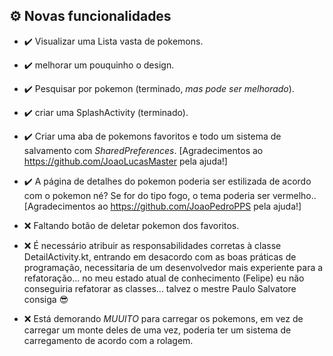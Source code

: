 ## ⚙️ Novas funcionalidades

- :heavy_check_mark: Visualizar uma Lista vasta de pokemons.
- :heavy_check_mark: melhorar um pouquinho o design.
- :heavy_check_mark: Pesquisar por pokemon (terminado, *mas pode ser melhorado*).
- :heavy_check_mark: criar uma SplashActivity (terminado).
- :heavy_check_mark: Criar uma aba de pokemons favoritos e todo um sistema de salvamento com *SharedPreferences*. [Agradecimentos ao https://github.com/JoaoLucasMaster pela ajuda!]
- :heavy_check_mark: A página de detalhes do pokemon poderia ser estilizada de acordo com o pokemon né? Se for do tipo fogo, o tema poderia ser vermelho.. [Agradecimentos ao https://github.com/JoaoPedroPPS pela ajuda!]

- :x: Faltando botão de deletar pokemon dos favoritos.
- :x: É necessário atribuir as responsabilidades corretas à classe DetailActivity.kt, entrando em desacordo com as boas práticas de programação, necessitaria de um desenvolvedor mais experiente para a refatoração... no meu estado atual de conhecimento (Felipe) eu não conseguiria refatorar as classes... talvez o mestre Paulo Salvatore consiga 😎
- :x: Está demorando *MUUITO* para carregar os pokemons, em vez de carregar um monte deles de uma vez, poderia ter um sistema de carregamento de acordo com a rolagem.
